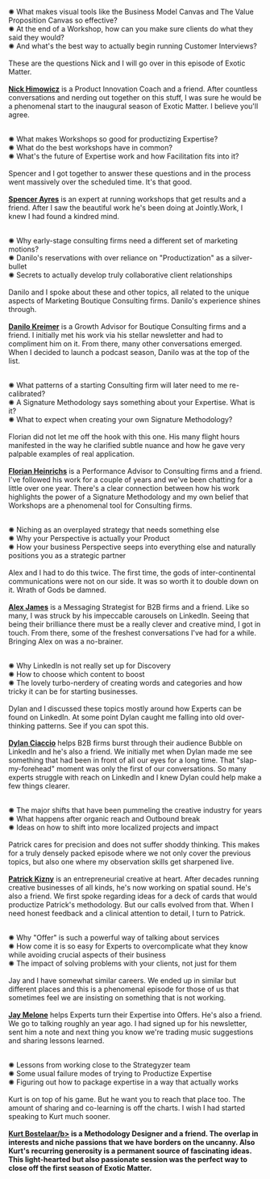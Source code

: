  <div class="system-status">
    <p>✺ What makes visual tools like the Business Model Canvas and The Value Proposition Canvas so effective?<br>
    ✺ At the end of a Workshop, how can you make sure clients do what they said they would?<br>
    ✺ And what's the best way to actually begin running Customer Interviews?<br>
    <br>
    These are the questions Nick and I will go over in this episode of Exotic Matter.
    <br>
    <br>
    <a href="https://www.linkedin.com/in/nickhimo/"><b>Nick Himowicz</b></a> is a Product Innovation Coach and a friend.
    After countless conversations and nerding out together on this stuff, I was sure he would be a phenomenal start to the inaugural season of Exotic Matter.
    I believe you'll agree.
    <br>
    <br>
    </p>


 <div class="system-status">
    <p>✺ What makes Workshops so good for productizing Expertise?<br>
    ✺ What do the best workshops have in common?<br>
    ✺ What's the future of Expertise work and how Facilitation fits into it?<br>
    <br>
    Spencer and I got together to answer these questions and in the process went massively over the scheduled time. It's that good.
    <br>
    <br>
    <a href="https://www.linkedin.com/in/spencerayres/"><b>Spencer Ayres</b></a> is an expert at running workshops that get results and a friend.
    After I saw the beautiful work he's been doing at Jointly.Work, I knew I had found a kindred mind.
    <br>
    <br>
    </p>

<div class="system-status">
    <p>✺ Why early-stage consulting firms need a different set of marketing motions?<br>
    ✺ Danilo's reservations with over reliance on "Productization" as a silver-bullet<br>
    ✺ Secrets to actually develop truly collaborative client relationships<br>
    <br>
Danilo and I spoke about these and other topics, all related to the unique aspects of Marketing Boutique Consulting firms. Danilo's experience shines through.
    <br>
    <br>
    <a href="https://www.linkedin.com/in/danilo-kreimer/"><b>Danilo Kreimer</b></a> is a Growth Advisor for Boutique Consulting firms and a friend.
 I initially met his work via his stellar newsletter and had to compliment him on it. From there, many other conversations emerged. When I decided to launch a podcast season, Danilo was at the top of the list.
    <br>
    <br>
    </p>


<div class="system-status">
    <p>✺ What patterns of a starting Consulting firm will later need to me re-calibrated?  <br>
    ✺ A Signature Methodology says something about your Expertise. What is it?<br>
    ✺ What to expect when creating your own Signature Methodology?<br>
    <br>
Florian did not let me off the hook with this one. His many flight hours manifested in the way he clarified subtle nuance and how he gave very palpable examples of real application.
    <br>
    <br>
    <a href="https://www.linkedin.com/in/fmheinrichs/"><b>Florian Heinrichs</b></a> is a Performance Advisor to Consulting firms and a friend.
I've followed his work for a couple of years and we've been chatting for a little over one year. There's a clear connection between how his work highlights the power of a Signature Methodology and my own belief that Workshops are a phenomenal tool for Consulting firms. 
    <br>
    <br>
    </p>

<div class="system-status">
    <p>✺ Niching as an overplayed strategy that needs something else<br>
    ✺ Why your Perspective is actually your Product<br>
    ✺ How your business Perspective seeps into everything else and naturally positions you as a strategic partner<br>
    <br>
Alex and I had to do this twice. The first time, the gods of inter-continental communications were not on our side. It was so worth it to double down on it. Wrath of Gods be damned.
    <br>
    <br>
    <a href="https://www.linkedin.com/in/alex-owen-james/"><b>Alex James</b></a> is a Messaging Strategist for B2B firms and a friend.
Like so many, I was struck by his impeccable carousels on LinkedIn. Seeing that being their brilliance there must be a really clever and creative mind, I got in touch. From there, some of the freshest conversations I've had for a while. Bringing Alex on was a no-brainer.
    <br>
    <br>
    </p>



<div class="system-status">
    <p>✺ Why LinkedIn is not really set up for Discovery<br>
    ✺ How to choose which content to boost<br>
    ✺ The lovely turbo-nerdery of creating words and categories and how tricky it can be for starting businesses.<br>
    <br>
Dylan and I discussed these topics mostly around how Experts can be found on LinkedIn. At some point Dylan caught me falling into old over-thinking patterns. See if you can spot this.
    <br>
    <br>
    <a href="https://www.linkedin.com/in/dylan-ciaccio-766826146/"><b>Dylan Ciaccio</b></a> helps B2B firms burst through their audience Bubble on LinkedIn and he's also a friend.
    We initially met when Dylan made me see something that had been in front of all our eyes for a long time. That "slap-my-forehead" moment was only the first of our conversations. So many experts struggle with reach on LinkedIn and I knew Dylan could help make a few things clearer.
    <br>
    <br>
    </p>


<div class="system-status">
    <p>✺ The major shifts that have been pummeling the creative industry for years<br>
    ✺ What happens after organic reach and Outbound break<br>
    ✺ Ideas on how to shift into more localized projects and impact<br>
    <br>
Patrick cares for precision and does not suffer shoddy thinking. This makes for a truly densely packed episode where we not only cover the previous topics, but also one where my observation skills get sharpened live.
    <br>
    <br>
    <a href="https://www.linkedin.com/in/kizny/"><b>Patrick Kizny</b></a> is an entrepreneurial creative at heart. After decades running creative businesses of all kinds, he's now working on spatial sound. He's also a friend.
   We first spoke regarding ideas for a deck of cards that would productize Patrick's methodology. But our calls evolved from that. When I need honest feedback and a clinical attention to detail, I turn to Patrick.
    <br>
    <br>
    </p>


<div class="system-status">
    <p>✺ Why "Offer" is such a powerful way of talking about services<br>
    ✺ How come it is so easy for Experts to overcomplicate what they know while avoiding crucial aspects of their business<br>
    ✺ The impact of solving problems with your clients, not just for them<br>
    <br>
Jay and I have somewhat similar careers. We ended up in similar but different places and this is a phenomenal episode for those of us that sometimes feel we are insisting on something that is not working.
    <br>
    <br>
    <a href="https://www.linkedin.com/in/jaymelone/"><b>Jay Melone</b></a> helps Experts turn their Expertise into Offers. He's also a friend.
We go to talking roughly an year ago. I had signed up for his newsletter, sent him a note and next thing you know we're trading music suggestions and sharing lessons learned.
    <br>
    <br>
    </p>


<div class="system-status">
    <p>✺ Lessons from working close to the Strategyzer team<br>
    ✺ Some usual failure modes of trying to Productize Expertise<br>
    ✺ Figuring out how to package expertise in a way that actually works<br>
    <br>
Kurt is on top of his game. But he want you to reach that place too. The amount of sharing and co-learning is off the charts. I wish I had started speaking to Kurt much sooner.
    <br>
    <br>
    <a href="https://www.linkedin.com/in/kurt-bostelaar/"><b>Kurt Bostelaar/b></a> is a Methodology Designer and a friend.
The overlap in interests and niche passions that we have borders on the uncanny. Also Kurt's recurring generosity is a permanent source of fascinating ideas. This light-hearted but also passionate session was the perfect way to close off the first season of Exotic Matter.
    <br>
    <br>
    </p>